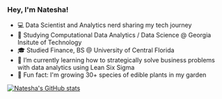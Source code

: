 
### Hey, I'm Natesha!

- 💻 Data Scientist and Analytics nerd sharing my tech journey
- 🎒 Studying Computational Data Analytics / Data Science @ Georgia Insitute of Technology
- 🎓 Studied Finance, BS @ University of Central Florida
- 🏢 I’m currently learning how to strategically solve business problems with data analytics using Lean Six Sigma
- 🍍 Fun fact: I'm growing 30+ species of edible plants in my garden


[![Natesha's GitHub stats](https://github-readme-stats.vercel.app/api?username=NateshaMortimer)](https://github.com/anuraghazra/github-readme-stats)
